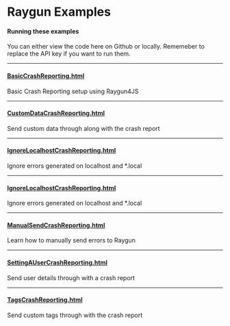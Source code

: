 # Raygun Examples

#### Running these examples

You can either view the code here on Github or locally. Rememeber to replace the API key if you want to run them.

---

#### [BasicCrashReporting.html](BasicCrashReporting.html)

Basic Crash Reporting setup using Raygun4JS

---

#### [CustomDataCrashReporting.html](CustomDataCrashReporting.html)

Send custom data through along with the crash report

---

#### [IgnoreLocalhostCrashReporting.html](IgnoreLocalhostCrashReporting.html)

Ignore errors generated on localhost and *.local

---

#### [IgnoreLocalhostCrashReporting.html](IgnoreLocalhostCrashReporting.html)

Ignore errors generated on localhost and *.local

---

#### [ManualSendCrashReporting.html](ManualSendCrashReporting.html)

Learn how to manually send errors to Raygun

---

#### [SettingAUserCrashReporting.html](SettingAUserCrashReporting.html)

Send user details through with a crash report

---

#### [TagsCrashReporting.html](TagsCrashReporting.html)

Send custom tags through with the crash report
